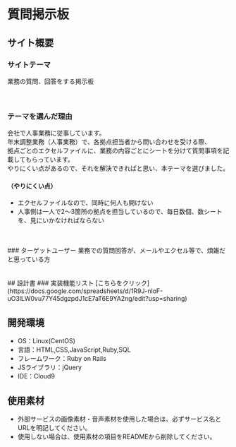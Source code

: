 # 質問掲示板

## サイト概要
### サイトテーマ
業務の質問、回答をする掲示板  
<br>
<br>
### テーマを選んだ理由
会社で人事業務に従事しています。<br>
年末調整業務（人事業務）で、各拠点担当者から問い合わせを受ける際、  
拠点ごとのエクセルファイルに、業務の内容ごとにシートを分けて質問事項を記載してもらっています。<br>
やりにくい点があるので、それを解決できればと思い、本テーマを選びました。
#### （やりにくい点）  
- エクセルファイルなので、同時に何人も開けない　
- 人事側は一人で2〜3箇所の拠点を担当しているので、毎日数個、数シートを、見にいかなければならない　
<br>
<br>
### ターゲットユーザー
業務での質問回答が、メールやエクセル等で、煩雑だと思っている方
<br>
<br>
<br>
## 設計書
### 実装機能リスト
[こちらをクリック](https://docs.google.com/spreadsheets/d/1R9J-nloF-uO3lLW0vu77Y45dgzpdJ1cE7aT6E9YA2ng/edit?usp=sharing)

## 開発環境
- OS：Linux(CentOS)
- 言語：HTML,CSS,JavaScript,Ruby,SQL
- フレームワーク：Ruby on Rails
- JSライブラリ：jQuery
- IDE：Cloud9

## 使用素材
- 外部サービスの画像素材・音声素材を使用した場合は、必ずサービス名とURLを明記してください。
- 使用しない場合は、使用素材の項目をREADMEから削除してください。
